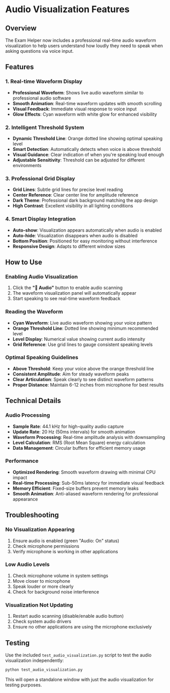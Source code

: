 # Audio Visualization Features

## Overview
The Exam Helper now includes a professional real-time audio waveform visualization to help users understand how loudly they need to speak when asking questions via voice input.

## Features

### 1. Real-time Waveform Display
- **Professional Waveform**: Shows live audio waveform similar to professional audio software
- **Smooth Animation**: Real-time waveform updates with smooth scrolling
- **Visual Feedback**: Immediate visual response to voice input
- **Glow Effects**: Cyan waveform with white glow for enhanced visibility

### 2. Intelligent Threshold System
- **Dynamic Threshold Line**: Orange dotted line showing optimal speaking level
- **Smart Detection**: Automatically detects when voice is above threshold
- **Visual Guidance**: Clear indication of when you're speaking loud enough
- **Adjustable Sensitivity**: Threshold can be adjusted for different environments

### 3. Professional Grid Display
- **Grid Lines**: Subtle grid lines for precise level reading
- **Center Reference**: Clear center line for amplitude reference
- **Dark Theme**: Professional dark background matching the app design
- **High Contrast**: Excellent visibility in all lighting conditions

### 4. Smart Display Integration
- **Auto-show**: Visualization appears automatically when audio is enabled
- **Auto-hide**: Visualization disappears when audio is disabled
- **Bottom Position**: Positioned for easy monitoring without interference
- **Responsive Design**: Adapts to different window sizes

## How to Use

### Enabling Audio Visualization
1. Click the **"🎤 Audio"** button to enable audio scanning
2. The waveform visualization panel will automatically appear
3. Start speaking to see real-time waveform feedback

### Reading the Waveform
- **Cyan Waveform**: Live audio waveform showing your voice pattern
- **Orange Threshold Line**: Dotted line showing minimum recommended level
- **Level Display**: Numerical value showing current audio intensity
- **Grid Reference**: Use grid lines to gauge consistent speaking levels

### Optimal Speaking Guidelines
- **Above Threshold**: Keep your voice above the orange threshold line
- **Consistent Amplitude**: Aim for steady waveform peaks
- **Clear Articulation**: Speak clearly to see distinct waveform patterns
- **Proper Distance**: Maintain 6-12 inches from microphone for best results

## Technical Details

### Audio Processing
- **Sample Rate**: 44.1 kHz for high-quality audio capture
- **Update Rate**: 20 Hz (50ms intervals) for smooth animation
- **Waveform Processing**: Real-time amplitude analysis with downsampling
- **Level Calculation**: RMS (Root Mean Square) energy calculation
- **Data Management**: Circular buffers for efficient memory usage

### Performance
- **Optimized Rendering**: Smooth waveform drawing with minimal CPU impact
- **Real-time Processing**: Sub-50ms latency for immediate visual feedback
- **Memory Efficient**: Fixed-size buffers prevent memory leaks
- **Smooth Animation**: Anti-aliased waveform rendering for professional appearance

## Troubleshooting

### No Visualization Appearing
1. Ensure audio is enabled (green "Audio: On" status)
2. Check microphone permissions
3. Verify microphone is working in other applications

### Low Audio Levels
1. Check microphone volume in system settings
2. Move closer to microphone
3. Speak louder or more clearly
4. Check for background noise interference

### Visualization Not Updating
1. Restart audio scanning (disable/enable audio button)
2. Check system audio drivers
3. Ensure no other applications are using the microphone exclusively

## Testing
Use the included `test_audio_visualization.py` script to test the audio visualization independently:

```bash
python test_audio_visualization.py
```

This will open a standalone window with just the audio visualization for testing purposes.